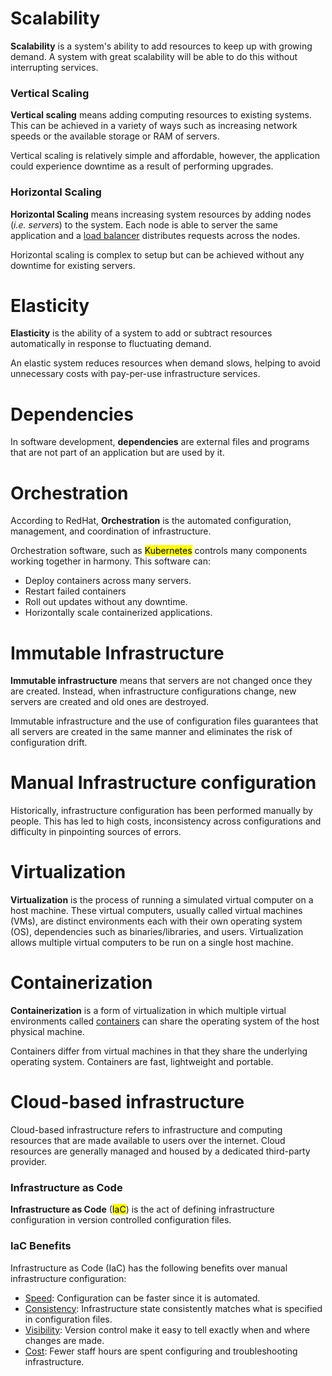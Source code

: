 # Scalability

**Scalability** is a system's ability to add resources to keep up with growing demand. A system with great scalability will be able to do this without interrupting services.

### Vertical Scaling

**Vertical scaling** means adding computing resources to existing systems. This can be achieved in a variety of ways such as increasing network speeds or the available storage or RAM of servers.

Vertical scaling is relatively simple and affordable, however, the application could experience downtime as a result of performing upgrades.

### Horizontal Scaling

**Horizontal Scaling** means increasing system resources by adding nodes (*i.e. servers*) to the system. Each node is able to server the same application and a <ins>load balancer</ins> distributes requests across the nodes.

Horizontal scaling is complex to setup but can be achieved without any downtime for existing servers.

# Elasticity

**Elasticity** is the ability of a system to add or subtract resources automatically in response to fluctuating demand.

An elastic system reduces resources when demand slows, helping to avoid unnecessary costs with pay-per-use infrastructure services.

# Dependencies

In software development, **dependencies** are external files and programs that are not part of an application but are used by it.

# Orchestration

According to RedHat, **Orchestration** is the automated configuration, management, and coordination of infrastructure.

Orchestration software, such as <mark>Kubernetes</mark> controls many components working together in harmony. This software can:

- Deploy containers across many servers.
- Restart failed containers
- Roll out updates without any downtime.
- Horizontally scale containerized applications.

# Immutable Infrastructure

**Immutable infrastructure** means that servers are not changed once they are created. Instead, when infrastructure configurations change, new servers are created and old ones are destroyed.

Immutable infrastructure and the use of configuration files guarantees that all servers are created in the same manner and eliminates the risk of configuration drift.

# Manual Infrastructure configuration

Historically, infrastructure configuration has been performed manually by people. This has led to high costs, inconsistency across configurations and difficulty in pinpointing sources of errors.

# Virtualization

**Virtualization** is the process of running a simulated virtual computer on a host machine. These virtual computers, usually called virtual machines (VMs), are distinct environments each with their own operating system (OS), dependencies such as binaries/libraries, and users. Virtualization allows multiple virtual computers to be run on a single host machine.

# Containerization

**Containerization** is a form of virtualization in which multiple virtual environments called <ins>containers</ins> can share the operating system of the host physical machine.

Containers differ from virtual machines in that they share the underlying operating system. Containers are fast, lightweight and portable.

# Cloud-based infrastructure

Cloud-based infrastructure refers to infrastructure and computing resources that are made available to users over the internet. Cloud resources are generally managed and housed by a dedicated third-party provider.

### Infrastructure as Code

**Infrastructure as Code** (<mark>IaC</mark>) is the act of defining infrastructure configuration in version controlled configuration files.

### IaC Benefits

Infrastructure as Code (IaC) has the following benefits over manual infrastructure configuration:

- <ins>Speed</ins>: Configuration can be faster since it is automated.
- <ins>Consistency</ins>: Infrastructure state consistently matches what is specified in configuration files.
- <ins>Visibility</ins>: Version control make it easy to tell exactly when and where changes are made.
- <ins>Cost</ins>: Fewer staff hours are spent configuring and troubleshooting infrastructure.

